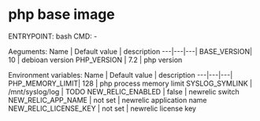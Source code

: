 # php base image

ENTRYPOINT: bash
CMD: -


Aeguments:
Name | Default value | description
---|---|---|
BASE_VERSION| 10 | debioan version
PHP_VERSION | 7.2 | php version

Environment variables:
Name | Default value | description
---|---|---|
PHP_MEMORY_LIMIT| 128 | php process memory limit
SYSLOG_SYMLINK | /mnt/syslog/log | TODO
NEW_RELIC_ENABLED | false | newrelic switch
NEW_RELIC_APP_NAME | not set | newrelic application name
NEW_RELIC_LICENSE_KEY | not set | newrelic license key

